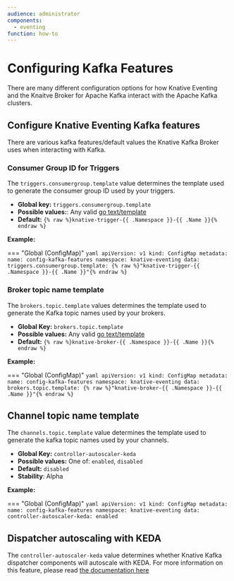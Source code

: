 ```yaml
---
audience: administrator
components:
  - eventing
function: how-to
---
```


# Configuring Kafka Features

There are many different configuration options for how Knative Eventing and the Knaitve Broker for Apache Kafka interact with the Apache Kafka clusters.

## Configure Knative Eventing Kafka features

There are various kafka features/default values the Knative Kafka Broker uses when interacting with Kafka.

### Consumer Group ID for Triggers

The `triggers.consumergroup.template` value determines the template used to generate the consumer group ID used by your triggers.

* **Global key:** `triggers.consumergroup.template`
* **Possible values:**: Any valid [go text/template](https://pkg.go.dev/text/template)
* **Default:** `{% raw %}knative-trigger-{{ .Namespace }}-{{ .Name }}{% endraw %}`

**Example:**

=== "Global (ConfigMap)"
    ```yaml
    apiVersion: v1
    kind: ConfigMap
    metadata:
      name: config-kafka-features
      namespace: knative-eventing
    data:
      triggers.consumergroup.template: {% raw %}"knative-trigger-{{ .Namespace }}-{{ .Name }}"{% endraw %}
    ```

### Broker topic name template

The `brokers.topic.template` values determines the template used to generate the Kafka topic names used by your brokers.

* **Global Key:** `brokers.topic.template`
* **Possible values:** Any valid [go text/template](https://pkg.go.dev/text/template)
* **Default:** `{% raw %}knative-broker-{{ .Namespace }}-{{ .Name }}{% endraw %}`

**Example:**

=== "Global (ConfigMap)"
    ```yaml
    apiVersion: v1
    kind: ConfigMap
    metadata:
      name: config-kafka-features
      namespace: knative-eventing
    data:
      brokers.topic.template: {% raw %}"knative-broker-{{ .Namespace }}-{{ .Name }}"{% endraw %}
    ```

## Channel topic name template

The `channels.topic.template` value determines the template used to generate the kafka topic names used by your channels.

* **Global Key:** `controller-autoscaler-keda`
* **Possible values:** One of: `enabled`, `disabled`
* **Default:** `disabled`
* **Stability**: Alpha

**Example:**

=== "Global (ConfigMap)"
    ```yaml
    apiVersion: v1
    kind: ConfigMap
    metadata:
      name: config-kafka-features
      namespace: knative-eventing
    data:
      controller-autoscaler-keda: enabled
    ```

## Dispatcher autoscaling with KEDA

The `controller-autoscaler-keda` value determines whether Knative Kafka dispatcher components will autoscale with KEDA.
For more information on this feature, please read [the documentation here](../../../configuration/keda-configuration.md)
